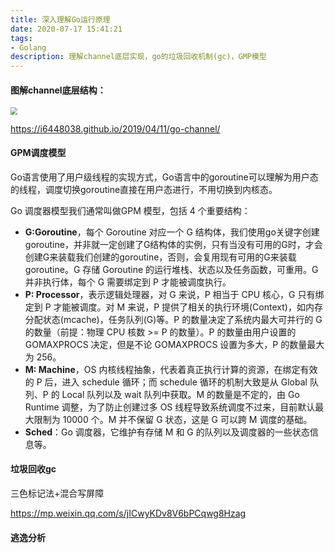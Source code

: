 ```yaml
---
title: 深入理解Go运行原理
date: 2020-07-17 15:41:21
tags: 
- Golang
description: 理解channel底层实现，go的垃圾回收机制(gc)，GMP模型
---
```


#### 图解channel底层结构：

<img src="https://i6448038.github.io/img/channel/hchan.png" style="zoom:70%;" />

https://i6448038.github.io/2019/04/11/go-channel/



#### GPM调度模型

Go语言使用了用户级线程的实现方式，Go语言中的goroutine可以理解为用户态的线程，调度切换goroutine直接在用户态进行，不用切换到内核态。

Go 调度器模型我们通常叫做GPM 模型，包括 4 个重要结构：

- **G:Goroutine**，每个 Goroutine 对应一个 G 结构体，我们使用go关键字创建goroutine，并非就一定创建了G结构体的实例，只有当没有可用的G时，才会创建G来装载我们创建的goroutine，否则，会复用现有可用的G来装载goroutine。G 存储 Goroutine 的运行堆栈、状态以及任务函数，可重用。G 并非执行体，每个 G 需要绑定到 P 才能被调度执行。
- **P: Processor**，表示逻辑处理器，对 G 来说，P 相当于 CPU 核心，G 只有绑定到 P 才能被调度。对 M 来说，P 提供了相关的执行环境(Context)，如内存分配状态(mcache)，任务队列(G)等。P 的数量决定了系统内最大可并行的 G 的数量（前提：物理 CPU 核数 >= P 的数量）。P 的数量由用户设置的 GOMAXPROCS 决定，但是不论 GOMAXPROCS 设置为多大，P 的数量最大为 256。
- **M: Machine**，OS 内核线程抽象，代表着真正执行计算的资源，在绑定有效的 P 后，进入 schedule 循环；而 schedule 循环的机制大致是从 Global 队列、P 的 Local 队列以及 wait 队列中获取。M 的数量是不定的，由 Go Runtime 调整，为了防止创建过多 OS 线程导致系统调度不过来，目前默认最大限制为 10000 个。M 并不保留 G 状态，这是 G 可以跨 M 调度的基础。
- **Sched**：Go 调度器，它维护有存储 M 和 G 的队列以及调度器的一些状态信息等。



#### 垃圾回收gc

三色标记法+混合写屏障

https://mp.weixin.qq.com/s/jICwyKDv8V6bPCqwg8Hzag



#### 逃逸分析

